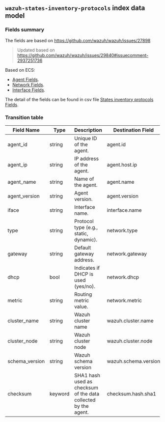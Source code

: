 ## `wazuh-states-inventory-protocols` index data model

### Fields summary

The fields are based on https://github.com/wazuh/wazuh/issues/27898

> Updated based on https://github.com/wazuh/wazuh/issues/29840#issuecomment-2937251736

Based on ECS:

- [Agent Fields](https://www.elastic.co/guide/en/ecs/current/ecs-agent.html).
- [Network Fields](https://www.elastic.co/guide/en/ecs/current/ecs-network.html).
- [Interface Fields](https://www.elastic.co/guide/en/ecs/current/ecs-interface.html).

The detail of the fields can be found in csv file [States inventory protocols Fields](fields.csv).

### Transition table

| Field Name     | Type    | Description                                                    | Destination Field    | Custom |
|----------------|---------|----------------------------------------------------------------|----------------------|--------|
| agent_id       | string  | Unique ID of the agent.                                        | agent.id             | FALSE  |
| agent_ip       | string  | IP address of the agent.                                       | agent.host.ip        | TRUE   |
| agent_name     | string  | Name of the agent.                                             | agent.name           | FALSE  |
| agent_version  | string  | Agent version.                                                 | agent.version        | FALSE  |
| iface          | string  | Interface name.                                                | interface.name       | FALSE  |
| type           | string  | Protocol type (e.g., static, dynamic).                         | network.type         | FALSE  |
| gateway        | string  | Default gateway address.                                       | network.gateway      | TRUE   |
| dhcp           | bool    | Indicates if DHCP is used (yes/no).                            | network.dhcp         | TRUE   |
| metric         | string  | Routing metric value.                                          | network.metric       | TRUE   |
| cluster_name   | string  | Wazuh cluster name                                             | wazuh.cluster.name   | TRUE   |
| cluster_node   | string  | Wazuh cluster node                                             | wazuh.cluster.node   | TRUE   |
| schema_version | string  | Wazuh schema version                                           | wazuh.schema.version | TRUE   |
| checksum       | keyword | SHA1 hash used as checksum of the data collected by the agent. | checksum.hash.sha1   | TRUE   |
